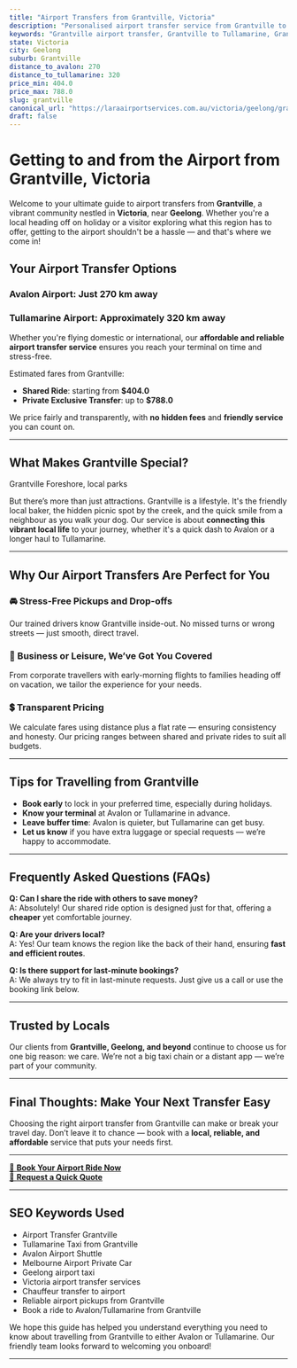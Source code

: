 ```yaml
---
title: "Airport Transfers from Grantville, Victoria"
description: "Personalised airport transfer service from Grantville to Avalon and Tullamarine airports. Enjoy a smooth, affordable ride with us!"
keywords: "Grantville airport transfer, Grantville to Tullamarine, Grantville to Avalon, airport taxi Grantville, private airport transfer Grantville, shared ride Grantville, Grantville transfers, airport shuttle Grantville, book Grantville airport taxi, affordable Grantville airport transfer, Grantville airport transfer service, airport transfer Geelong, airport transfer Melbourne, Melbourne airport taxi, airport transfers Victoria, Tullamarine airport shuttle, Avalon airport transfers, Melbourne private transfer, airport transport services Melbourne"
state: Victoria
city: Geelong
suburb: Grantville
distance_to_avalon: 270
distance_to_tullamarine: 320
price_min: 404.0
price_max: 788.0
slug: grantville
canonical_url: "https://laraairportservices.com.au/victoria/geelong/grantville/"
draft: false
---
```


# Getting to and from the Airport from Grantville, Victoria

Welcome to your ultimate guide to airport transfers from **Grantville**, a vibrant community nestled in **Victoria**, near **Geelong**. Whether you're a local heading off on holiday or a visitor exploring what this region has to offer, getting to the airport shouldn't be a hassle — and that's where we come in!

## Your Airport Transfer Options

### Avalon Airport: Just 270 km away  
### Tullamarine Airport: Approximately 320 km away

Whether you're flying domestic or international, our **affordable and reliable airport transfer service** ensures you reach your terminal on time and stress-free.

Estimated fares from Grantville:
- **Shared Ride**: starting from **$404.0**
- **Private Exclusive Transfer**: up to **$788.0**

We price fairly and transparently, with **no hidden fees** and **friendly service** you can count on.

---

## What Makes Grantville Special?

Grantville Foreshore, local parks

But there’s more than just attractions. Grantville is a lifestyle. It's the friendly local baker, the hidden picnic spot by the creek, and the quick smile from a neighbour as you walk your dog. Our service is about **connecting this vibrant local life** to your journey, whether it's a quick dash to Avalon or a longer haul to Tullamarine.

---

## Why Our Airport Transfers Are Perfect for You

### 🚘 Stress-Free Pickups and Drop-offs
Our trained drivers know Grantville inside-out. No missed turns or wrong streets — just smooth, direct travel.

### 💼 Business or Leisure, We’ve Got You Covered
From corporate travellers with early-morning flights to families heading off on vacation, we tailor the experience for your needs.

### 💲 Transparent Pricing
We calculate fares using distance plus a flat rate — ensuring consistency and honesty. Our pricing ranges between shared and private rides to suit all budgets.

---

## Tips for Travelling from Grantville

- **Book early** to lock in your preferred time, especially during holidays.
- **Know your terminal** at Avalon or Tullamarine in advance.
- **Leave buffer time**: Avalon is quieter, but Tullamarine can get busy.
- **Let us know** if you have extra luggage or special requests — we’re happy to accommodate.

---

## Frequently Asked Questions (FAQs)

**Q: Can I share the ride with others to save money?**  
A: Absolutely! Our shared ride option is designed just for that, offering a **cheaper** yet comfortable journey.

**Q: Are your drivers local?**  
A: Yes! Our team knows the region like the back of their hand, ensuring **fast and efficient routes**.

**Q: Is there support for last-minute bookings?**  
A: We always try to fit in last-minute requests. Just give us a call or use the booking link below.

---

## Trusted by Locals

Our clients from **Grantville, Geelong, and beyond** continue to choose us for one big reason: we care. We’re not a big taxi chain or a distant app — we’re part of your community.

---

## Final Thoughts: Make Your Next Transfer Easy

Choosing the right airport transfer from Grantville can make or break your travel day. Don’t leave it to chance — book with a **local, reliable, and affordable** service that puts your needs first.

---

[📅 **Book Your Airport Ride Now**](https://laraairportservices.square.site/s/appointments)  
[📧 **Request a Quick Quote**](https://laraairportservices.square.site/contact-us)

---

## SEO Keywords Used
- Airport Transfer Grantville
- Tullamarine Taxi from Grantville
- Avalon Airport Shuttle
- Melbourne Airport Private Car
- Geelong airport taxi
- Victoria airport transfer services
- Chauffeur transfer to airport
- Reliable airport pickups from Grantville
- Book a ride to Avalon/Tullamarine from Grantville

We hope this guide has helped you understand everything you need to know about travelling from Grantville to either Avalon or Tullamarine. Our friendly team looks forward to welcoming you onboard!

---

